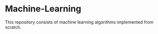 # Machine-Learning
This repository consists of machine learning algorithms implemented from scratch.

 
